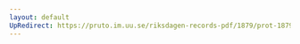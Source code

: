 ```yaml
---
layout: default
UpRedirect: https://pruto.im.uu.se/riksdagen-records-pdf/1879/prot-1879--ak--041/prot-1879--ak--041_038.pdf
---
```

